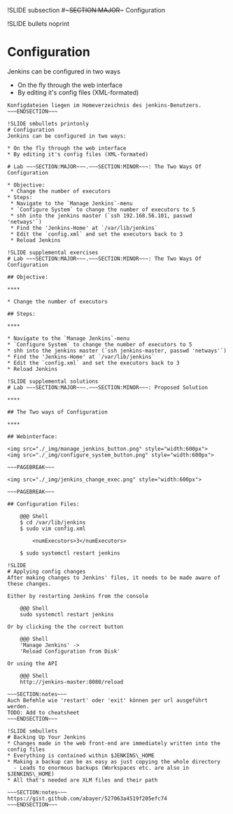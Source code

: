 !SLIDE subsection
#~~~SECTION:MAJOR~~~ Configuration

!SLIDE bullets noprint
# Configuration
Jenkins can be configured in two ways

* On the fly through the web interface
* By editing it's config files (XML-formated)

~~~SECTION:notes~~~
Konfigdateien liegen im Homeverzeichnis des jenkins-Benutzers.
~~~ENDSECTION~~~

!SLIDE smbullets printonly
# Configuration
Jenkins can be configured in two ways:

* On the fly through the web interface
* By editing it's config files (XML-formated)

# Lab ~~~SECTION:MAJOR~~~.~~~SECTION:MINOR~~~: The Two Ways Of Configuration

* Objective:
 * Change the number of executors
* Steps:
 * Navigate to the `Manage Jenkins`-menu
 * `Configure System` to change the number of executors to 5
 * shh into the jenkins master (`ssh 192.168.56.101, passwd 'netways'`)
 * Find the 'Jenkins-Home' at `/var/lib/jenkins`
 * Edit the `config.xml` and set the executors back to 3
 * Reload Jenkins

!SLIDE supplemental exercises
# Lab ~~~SECTION:MAJOR~~~.~~~SECTION:MINOR~~~: The Two Ways Of Configuration

## Objective:

****

* Change the number of executors

## Steps:

****

* Navigate to the `Manage Jenkins`-menu
* `Configure System` to change the number of executors to 5
* shh into the jenkins master (`ssh jenkins-master, passwd 'netways'`)
* Find the 'Jenkins-Home' at `/var/lib/jenkins`
* Edit the `config.xml` and set the executors back to 3
* Reload Jenkins

!SLIDE supplemental solutions
# Lab ~~~SECTION:MAJOR~~~.~~~SECTION:MINOR~~~: Proposed Solution

****

## The Two ways of Configuration

****

## Webinterface:

<img src="./_img/manage_jenkins_button.png" style="width:600px">
<img src="./_img/configure_system_button.png" style="width:600px">

~~~PAGEBREAK~~~

<img src="./_img/jenkins_change_exec.png" style="width:600px">

~~~PAGEBREAK~~~

## Configuration Files:

    @@@ Shell
    $ cd /var/lib/jenkins
    $ sudo vim config.xml

        <numExecutors>3</numExecutors>

    $ sudo systemctl restart jenkins

!SLIDE
# Applying config changes
After making changes to Jenkins' files, it needs to be made aware of these changes.

Either by restarting Jenkins from the console

    @@@ Shell
    sudo systemctl restart jenkins

Or by clicking the the correct button

    @@@ Shell
	'Manage Jenkins' ->  
	'Reload Configuration from Disk'

Or using the API

	@@@ Shell
    http://jenkins-master:8080/reload  

~~~SECTION:notes~~~
Auch Befehle wie 'restart' oder 'exit' können per url ausgeführt werden.
TODO: Add to cheatsheet
~~~ENDSECTION~~~

!SLIDE smbullets
# Backing Up Your Jenkins
* Changes made in the web front-end are immediately written into the config files
* Everything is contained within $JENKINS\_HOME
* Making a backup can be as easy as just copying the whole directory
  - Leads to enormous backups (Workspaces etc. are also in $JENKINS\_HOME)
* All that's needed are XLM files and their path

~~~SECTION:notes~~~
https://gist.github.com/abayer/527063a4519f205efc74
~~~ENDSECTION~~~
